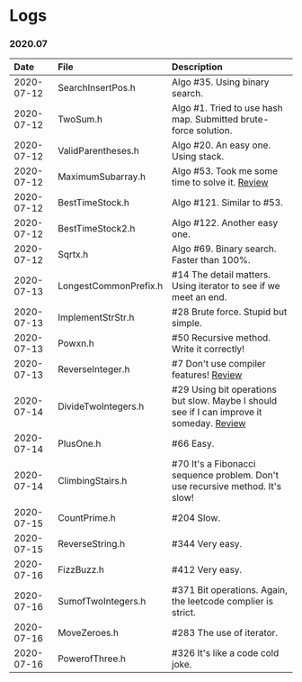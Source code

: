 # Logs
### 2020.07
| Date | File | Description |
| :---- | :---- | :-----------|
|2020-07-12|SearchInsertPos.h|Algo #35. Using binary search.|
|2020-07-12|TwoSum.h|Algo #1. Tried to use hash map. Submitted brute-force solution.|
|2020-07-12|ValidParentheses.h|Algo #20. An easy one. Using stack.|
|2020-07-12|MaximumSubarray.h|Algo #53. Took me some time to solve it. [Review](https://leetcode.com/problems/maximum-subarray/)|
|2020-07-12|BestTimeStock.h|Algo #121. Similar to #53.|
|2020-07-12|BestTimeStock2.h|Algo #122. Another easy one.|
|2020-07-12|Sqrtx.h|Algo #69. Binary search. Faster than 100%.|
|2020-07-13|LongestCommonPrefix.h|#14 The detail matters. Using iterator to see if we meet an end.|
|2020-07-13|ImplementStrStr.h|#28 Brute force. Stupid but simple. |
|2020-07-13|Powxn.h|#50 Recursive method. Write it correctly!|
|2020-07-13|ReverseInteger.h|#7 Don't use compiler features! [Review](https://leetcode.com/problems/reverse-integer/)|
|2020-07-14|DivideTwoIntegers.h|#29 Using bit operations but slow. Maybe I should see if I can improve it someday. [Review](https://leetcode.com/problems/divide-two-integers/)|
|2020-07-14|PlusOne.h|#66 Easy.|
|2020-07-14|ClimbingStairs.h|#70 It's a Fibonacci sequence problem. Don't use recursive method. It's slow!|
|2020-07-15|CountPrime.h|#204 Slow.|
|2020-07-15|ReverseString.h|#344 Very easy.|
|2020-07-16|FizzBuzz.h|#412 Very easy.|
|2020-07-16|SumofTwoIntegers.h|#371 Bit operations. Again, the leetcode complier is strict.|
|2020-07-16|MoveZeroes.h|#283 The use of iterator.|
|2020-07-16|PowerofThree.h|#326 It's like a code cold joke.|
